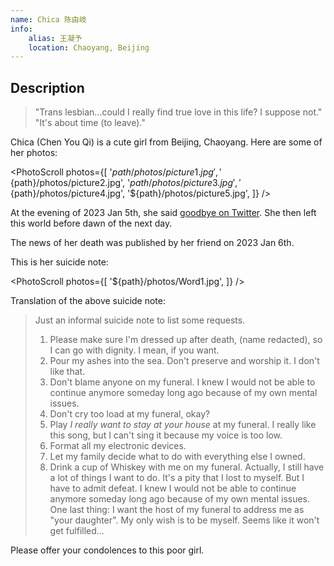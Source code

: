 ```yaml
---
name: Chica 陈由岐
info:
    alias: 王凝予
    location: Chaoyang, Beijing
---
```


## Description

> "Trans lesbian...could I really find true love in this life? I suppose not."
> "It's about time (to leave)."

Chica (Chen You Qi) is a cute girl from Beijing, Chaoyang.
Here are some of her photos:

<PhotoScroll photos={[
    '${path}/photos/picture1.jpg',
    '${path}/photos/picture2.jpg',
    '${path}/photos/picture3.jpg',
    '${path}/photos/picture4.jpg',
    '${path}/photos/picture5.jpg',
]} />

At the evening of 2023 Jan 5th, she said [goodbye on Twitter](https://twitter.com/wangzihao980/status/1611013359188709376).
She then left this world before dawn of the next day.

The news of her death was published by her friend on 2023 Jan 6th.

This is her suicide note:

<PhotoScroll photos={[
    '${path}/photos/Word1.jpg',
]} />

Translation of the above suicide note:

> Just an informal suicide note to list some requests.
> 1.  Please make sure I'm dressed up after death, (name redacted), so I can go with dignity. I mean, if you want.
> 2.  Pour my ashes into the sea. Don't preserve and worship it. I don't like that.
> 3.  Don't blame anyone on my funeral. I knew I would not be able to continue anymore someday long ago because of my own mental issues.
> 4.  Don't cry too load at my funeral, okay?
> 5.  Play *I really want to stay at your house* at my funeral. I really like this song, but I can't sing it because my voice is too low.
> 6.  Format all my electronic devices.
> 7.  Let my family decide what to do with everything else I owned.
> 8.  Drink a cup of Whiskey with me on my funeral.
> Actually, I still have a lot of things I want to do. It's a pity that I lost to myself. But I have to admit defeat. I knew I would not be able to continue anymore someday long ago because of my own mental issues.
> One last thing: I want the host of my funeral to address me as "your daughter". My only wish is to be myself. Seems like it won't get fulfilled...

Please offer your condolences to this poor girl.
